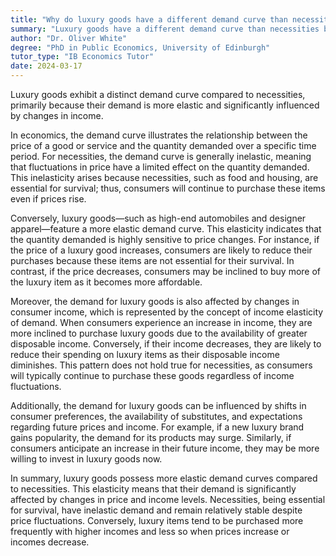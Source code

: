 ```yaml
---
title: "Why do luxury goods have a different demand curve than necessities?"
summary: "Luxury goods have a different demand curve than necessities because their demand is more elastic and influenced by income changes."
author: "Dr. Oliver White"
degree: "PhD in Public Economics, University of Edinburgh"
tutor_type: "IB Economics Tutor"
date: 2024-03-17
---
```


Luxury goods exhibit a distinct demand curve compared to necessities, primarily because their demand is more elastic and significantly influenced by changes in income.

In economics, the demand curve illustrates the relationship between the price of a good or service and the quantity demanded over a specific time period. For necessities, the demand curve is generally inelastic, meaning that fluctuations in price have a limited effect on the quantity demanded. This inelasticity arises because necessities, such as food and housing, are essential for survival; thus, consumers will continue to purchase these items even if prices rise.

Conversely, luxury goods—such as high-end automobiles and designer apparel—feature a more elastic demand curve. This elasticity indicates that the quantity demanded is highly sensitive to price changes. For instance, if the price of a luxury good increases, consumers are likely to reduce their purchases because these items are not essential for their survival. In contrast, if the price decreases, consumers may be inclined to buy more of the luxury item as it becomes more affordable.

Moreover, the demand for luxury goods is also affected by changes in consumer income, which is represented by the concept of income elasticity of demand. When consumers experience an increase in income, they are more inclined to purchase luxury goods due to the availability of greater disposable income. Conversely, if their income decreases, they are likely to reduce their spending on luxury items as their disposable income diminishes. This pattern does not hold true for necessities, as consumers will typically continue to purchase these goods regardless of income fluctuations.

Additionally, the demand for luxury goods can be influenced by shifts in consumer preferences, the availability of substitutes, and expectations regarding future prices and income. For example, if a new luxury brand gains popularity, the demand for its products may surge. Similarly, if consumers anticipate an increase in their future income, they may be more willing to invest in luxury goods now.

In summary, luxury goods possess more elastic demand curves compared to necessities. This elasticity means that their demand is significantly affected by changes in price and income levels. Necessities, being essential for survival, have inelastic demand and remain relatively stable despite price fluctuations. Conversely, luxury items tend to be purchased more frequently with higher incomes and less so when prices increase or incomes decrease.
    